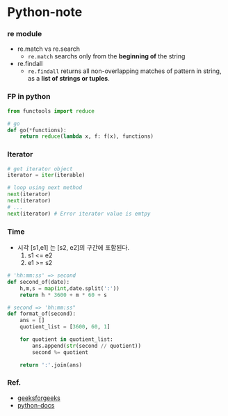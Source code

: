 # Python-note

### re module

- re.match vs re.search
  - `re.match` searchs only from the **beginning of** the string
- re.findall
  - `re.findall` returns all non-overlapping matches of pattern in string, as a **list of strings or tuples**.

### FP in python

```python
from functools import reduce

# go
def go(*functions):
    return reduce(lambda x, f: f(x), functions)
```

### Iterator

```python
# get iterator object
iterator = iter(iterable)

# loop using next method
next(iterator)
next(iterator)
# ...
next(iterator) # Error iterator value is emtpy

```

### Time

- 시각 [s1,e1] 는 [s2, e2]의 구간에 포함된다.
  1. s1 <= e2
  2. e1 >= s2

```python
# 'hh:mm:ss' => second
def second_of(date):
    h,m,s = map(int,date.split(':'))
    return h * 3600 + m * 60 + s

# second => 'hh:mm:ss"
def format_of(second):
    ans = []
    quotient_list = [3600, 60, 1]

    for quotient in quotient_list:
        ans.append(str(second // quotient))
        second %= quotient

    return ':'.join(ans)

```

### Ref.

- [geeksforgeeks](https://www.geeksforgeeks.org/python-re-search-vs-re-match/)
- [python-docs](https://docs.python.org/)

